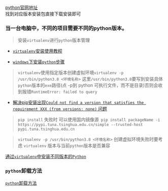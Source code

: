 <!-- python 环境搭建 -->
[python官网地址](https://www.python.org/)    
找到对应版本安装包直接下载安装即可

### 当一台电脑中，不同的项目需要不同的python版本。
> 安装`virtualenv`进行`python`版本管理  
+ [`virtualenv`安装使用教程](https://blog.csdn.net/weixin_50503886/article/details/136693980)

+ [`windows`下安装`python`步骤](https://blog.csdn.net/qq_36558410/article/details/80450275)

> `virtualenv`使用指定版本创建虚拟环境`virtualenv -p /usr/bin/python3.8 <环境名称>` 这里`/usr/bin/python3.8`要写到安装具体`python`版本的`exe`路径(点 -p到 python 可执行文件，而不是目录)否则会收到报错`RuntimeError: failed to query`   

+ [解决pip安装出现`Could not find a version that satisfies the requirement XXX (from versions: none)` 问题](https://blog.csdn.net/2301_79093491/article/details/133744110)  

> `pip install` 失败时 可以使用国内镜像源` pip install packageName -i https://pypi.tuna.tsinghua.edu.cn/simple --trusted-host pypi.tuna.tsinghua.edu.cn`  

> `virtualenv -p /usr/bin/python3.8 <环境名称>` 创建虚拟环境失败时要考虑 `virtualenv` 版本与当前`python`版本是否兼容   

[通过`virtualenv`中安装不同版本的`Python`](https://blog.csdn.net/geerniya/article/details/78761704)

### `python`卸载方法  
[`python`卸载方法](https://blog.csdn.net/qq_36143691/article/details/129484154)
